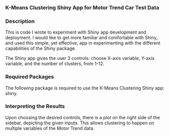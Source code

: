 ### K-Means Clustering Shiny App for Motor Trend Car Test Data


### Description

This is code I wrote to experiment with Shiny app development and deployment. I would like to get more familiar and comfortable with Shiny, and used this simple, yet effective, app in experimenting with the different capabilities of the Shiny package.

The Shiny app gives the user 3 controls: choose X-axis variable, Y-axis variable, and the number of clusters, from 1-12.


### Required Packages

The following package is required to use the K-Means Clustering Shiny app: shiny.

 
### Interpreting the Results

Upon choosing the desired controls, there is a plot on the right side of the sidebar, depicting the given inputs. This allows clustering to happen on multiple variables of the Motor Trend data.